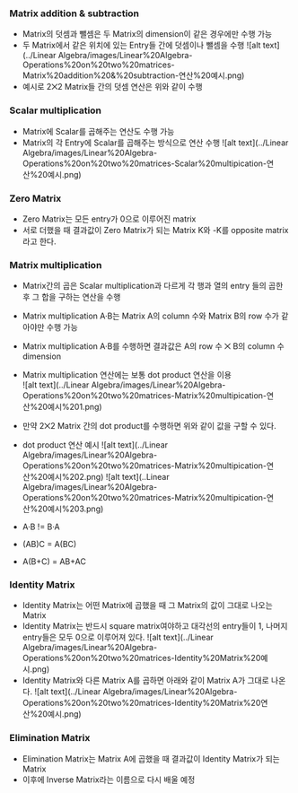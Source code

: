 ### Matrix addition & subtraction
- Matrix의 덧셈과 뺄셈은 두 Matrix의 dimension이 같은 경우에만 수행 가능
- 두 Matrix에서 같은 위치에 있는 Entry들 간에 덧셈이나 뺄셈을 수행
![alt text](../Linear Algebra/images/Linear%20Algebra-Operations%20on%20two%20matrices-Matrix%20addition%20&%20subtraction-연산%20예시.png)
- 예시로 2⨉2 Matrix들 간의 덧셈 연산은 위와 같이 수행

### Scalar multiplication
- Matrix에 Scalar를 곱해주는 연산도 수행 가능
- Matrix의 각 Entry에 Scalar를 곱해주는 방식으로 연산 수행
![alt text](../Linear Algebra/images/Linear%20Algebra-Operations%20on%20two%20matrices-Scalar%20multipication-연산%20예시.png)

### Zero Matrix
- Zero Matrix는 모든 entry가 0으로 이루어진 matrix
- 서로 더했을 때 결과값이 Zero Matrix가 되는 Matrix K와 -K를 opposite matrix라고 한다.

### Matrix multiplication
- Matrix간의 곱은 Scalar multiplication과 다르게 각 행과 열의 entry 들의 곱한 후 그 합을 구하는 연산을 수행
- Matrix multiplication A·B는 Matrix A의 column 수와 Matrix B의 row 수가 같아야만 수행 가능
- Matrix multiplication A·B를 수행하면 결과값은 A의 row 수 ⨉ B의 column 수 dimension
- Matrix multiplication 연산에는 보통 dot product 연산을 이용<br>
![alt text](../Linear Algebra/images/Linear%20Algebra-Operations%20on%20two%20matrices-Matrix%20multipication-연산%20예시%201.png)
 - 만약 2⨉2 Matrix 간의 dot product를 수행하면 위와 같이 값을 구할 수 있다.

- dot product 연산 예시
  ![alt text](../Linear Algebra/images/Linear%20Algebra-Operations%20on%20two%20matrices-Matrix%20multipication-연산%20예시%202.png)
  ![alt text](..Linear Algebra/images/Linear%20Algebra-Operations%20on%20two%20matrices-Matrix%20multipication-연산%20예시%203.png)
- A·B != B·A
- (AB)C = A(BC)
- A(B+C) = AB+AC

### Identity Matrix
- Identity Matrix는 어떤 Matrix에 곱했을 때 그 Matrix의 값이 그대로 나오는 Matrix
- Identity Matrix는 반드시 square matrix여야하고 대각선의 entry들이 1, 나머지 entry들은 모두 0으로 이루어져 있다.
  ![alt text](../Linear Algebra/images/Linear%20Algebra-Operations%20on%20two%20matrices-Identity%20Matrix%20예시.png)
- Identity Matrix와 다른 Matrix A를 곱하면 아래와 같이 Matrix A가 그대로 나온다.
  ![alt text](../Linear Algebra/images/Linear%20Algebra-Operations%20on%20two%20matrices-Identity%20Matrix%20연산%20예시.png)

### Elimination Matrix
- Elimination Matrix는 Matrix A에 곱했을 때 결과값이 Identity Matrix가 되는 Matrix
- 이후에 Inverse Matrix라는 이름으로 다시 배울 예정
